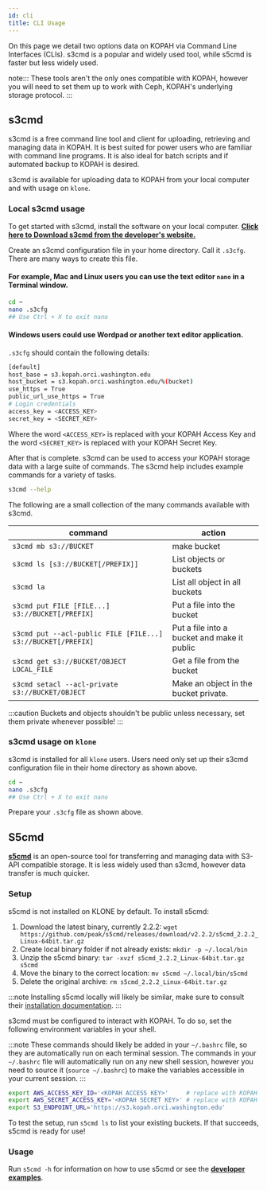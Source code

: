 ```yaml
---
id: cli
title: CLI Usage
---
```


On this page we detail two options data on KOPAH via Command Line Interfaces (CLIs). s3cmd is a popular and widely used tool, while s5cmd is faster but less widely used.

note:::
These tools aren't the only ones compatible with KOPAH, however you will need to set them up to work with Ceph, KOPAH's underlying storage protocol.
:::

## s3cmd

s3cmd is a free command line tool and client for uploading, retrieving and managing data in KOPAH. It is best suited for power users who are familiar with command line programs. It is also ideal for batch scripts and if automated backup to KOPAH is desired.

s3cmd is available for uploading data to KOPAH from your local computer and with usage on `klone`.

### Local s3cmd usage

To get started with s3cmd, install the software on your local computer. [**Click here to Download s3cmd from the developer's website.**](https://s3tools.org/s3cmd)

Create an s3cmd configuration file in your home directory. Call it `.s3cfg`. There are many ways to create this file.

#### For example, Mac and Linux users you can use the text editor `nano` in a Terminal window.

```bash
cd ~
nano .s3cfg
## Use Ctrl + X to exit nano
```

#### Windows users could use Wordpad or another text editor application.

`.s3cfg` should contain the following details:

```bash title=".s3cfg"
[default]
host_base = s3.kopah.orci.washington.edu
host_bucket = s3.kopah.orci.washington.edu/%(bucket)
use_https = True
public_url_use_https = True
# Login credentials
access_key = <ACCESS_KEY>
secret_key = <SECRET_KEY>
```

Where the word `<ACCESS_KEY>` is replaced with your KOPAH Access Key and the word `<SECRET_KEY>` is replaced with your KOPAH Secret Key.

After that is complete. s3cmd can be used to access your KOPAH storage data with a large suite of commands. The s3cmd help includes example commands for a variety of tasks.

```bash 
s3cmd --help
```

The following are a small collection of the many commands available with s3cmd.

| command | action|
|---------|-------|
|`s3cmd mb s3://BUCKET`|make bucket|
|`s3cmd ls [s3://BUCKET[/PREFIX]]`|List objects or buckets|
|`s3cmd la`|List all object in all buckets|
|`s3cmd put FILE [FILE...] s3://BUCKET[/PREFIX]`|Put a file into the bucket|
|`s3cmd put --acl-public FILE [FILE...] s3://BUCKET[/PREFIX]`|Put a file into a bucket and make it public|
|`s3cmd get s3://BUCKET/OBJECT LOCAL_FILE`|Get a file from the bucket|
|`s3cmd setacl --acl-private s3://BUCKET/OBJECT`|Make an object in the bucket private.|

:::caution
Buckets and objects shouldn't be public unless necessary, set them private whenever possible!
:::

### s3cmd usage on `klone`

s3cmd is installed for all `klone` users. Users need only set up their s3cmd configuration file in their home directory as shown above.

```bash
cd ~
nano .s3cfg
## Use Ctrl + X to exit nano
```
Prepare your `.s3cfg` file as shown above.

## S5cmd

[**s5cmd**](https://github.com/peak/s5cmd) is an open-source tool for transferring and managing data with S3-API compatible storage. It is less widely used than s3cmd, however data transfer is much quicker.

### Setup

s5cmd is not installed on KLONE by default. To install s5cmd:

1. Download the latest binary, currently 2.2.2: `wget  https://github.com/peak/s5cmd/releases/download/v2.2.2/s5cmd_2.2.2_Linux-64bit.tar.gz`
2. Create local binary folder if not already exists: `mkdir -p ~/.local/bin`
3. Unzip the s5cmd binary: `tar -xvzf s5cmd_2.2.2_Linux-64bit.tar.gz s5cmd`
4. Move the binary to the correct location: `mv s5cmd ~/.local/bin/s5cmd`
5. Delete the original archive: `rm s5cmd_2.2.2_Linux-64bit.tar.gz`

:::note
Installing s5cmd locally will likely be similar, make sure to consult their [installation documentation](s5cmd_2.2.2_Linux-64bit.tar.gz).
:::

s3cmd must be configured to interact with KOPAH. To do so, set the following environment variables in your shell.

:::note
These commands should likely be added in your `~/.bashrc` file, so they are automatically run on each terminal session. The commands in your `~/.bashrc` file will automatically run on any new shell session, however you need to source it (`source ~/.bashrc`) to make the variables accessible in your current session.
:::

```bash
export AWS_ACCESS_KEY_ID='<KOPAH ACCESS KEY>'     # replace with KOPAH access key
export AWS_SECRET_ACCESS_KEY='<KOPAH SECRET KEY>' # replace with KOPAH secret key
export S3_ENDPOINT_URL='https://s3.kopah.orci.washington.edu'
```

To test the setup, run `s5cmd ls` to list your existing buckets. If that succeeds, s5cmd is ready for use!

### Usage

Run `s5cmd -h` for information on how to use s5cmd or see the [**developer examples**](https://github.com/peak/s5cmd).
